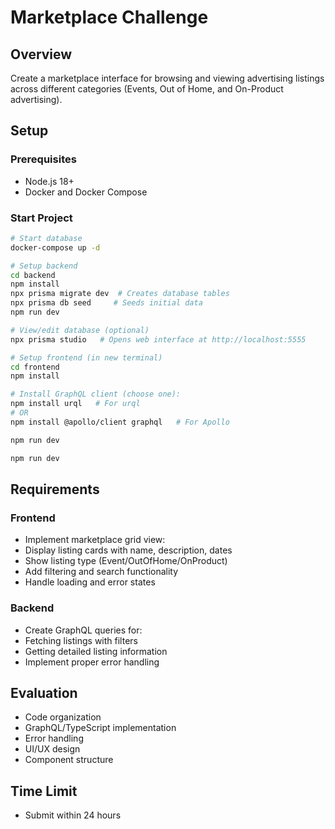 # Marketplace Challenge

## Overview

Create a marketplace interface for browsing and viewing advertising listings across different categories (Events, Out of Home, and On-Product advertising).

## Setup

### Prerequisites

- Node.js 18+
- Docker and Docker Compose

### Start Project

```bash
# Start database
docker-compose up -d

# Setup backend
cd backend
npm install
npx prisma migrate dev  # Creates database tables
npx prisma db seed     # Seeds initial data
npm run dev

# View/edit database (optional)
npx prisma studio   # Opens web interface at http://localhost:5555

# Setup frontend (in new terminal)
cd frontend
npm install

# Install GraphQL client (choose one):
npm install urql   # For urql
# OR
npm install @apollo/client graphql   # For Apollo

npm run dev

npm run dev
```

## Requirements

### Frontend

- Implement marketplace grid view:
- Display listing cards with name, description, dates
- Show listing type (Event/OutOfHome/OnProduct)
- Add filtering and search functionality
- Handle loading and error states

### Backend

- Create GraphQL queries for:
- Fetching listings with filters
- Getting detailed listing information
- Implement proper error handling

## Evaluation

- Code organization
- GraphQL/TypeScript implementation
- Error handling
- UI/UX design
- Component structure

## Time Limit

- Submit within 24 hours
